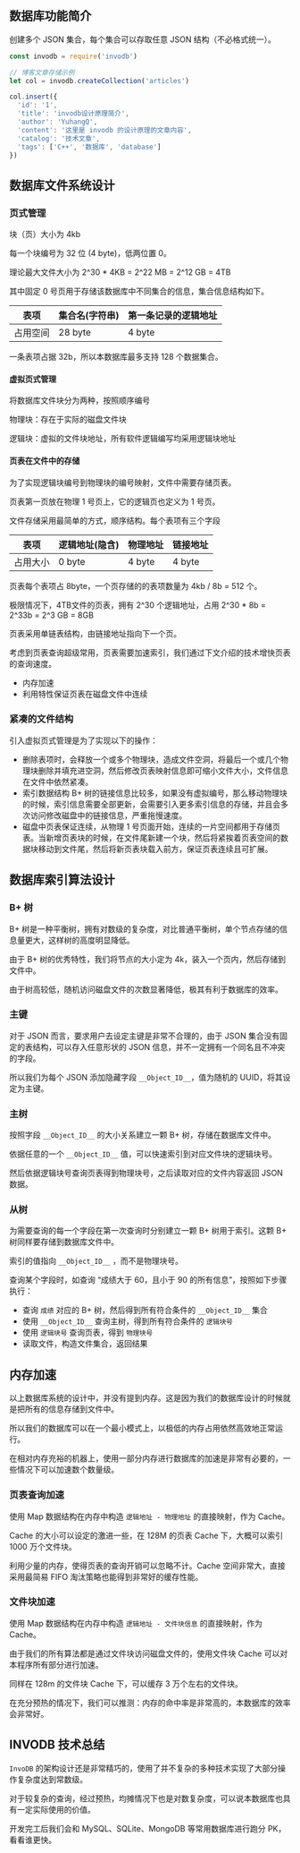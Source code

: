 ## 数据库功能简介

创建多个 JSON 集合，每个集合可以存取任意 JSON 结构（不必格式统一）。

```javascript
const invodb = require('invodb')

// 博客文章存储示例
let col = invodb.createCollection('articles')

col.insert({
  'id': '1',
  'title': 'invodb设计原理简介',
  'author': 'YuhangQ',
  'content': '这里是 invodb 的设计原理的文章内容',
  'catalog': '技术文章',
  'tags': ['C++', '数据库', 'database']
})
```

## 数据库文件系统设计

### 页式管理

块（页）大小为 4kb

每一个块编号为 32 位 (4 byte)，低两位置 0。

理论最大文件大小为 2^30 * 4KB = 2^22 MB = 2^12 GB = 4TB

其中固定 0 号页用于存储该数据库中不同集合的信息，集合信息结构如下。

| 表项     | 集合名(字符串) | 第一条记录的逻辑地址 |
| -------- | -------------- | -------------------- |
| 占用空间 | 28 byte        | 4 byte               |

一条表项占据 32b，所以本数据库最多支持 128 个数据集合。

#### 虚拟页式管理

将数据库文件块分为两种，按照顺序编号

物理块：存在于实际的磁盘文件块

逻辑块：虚拟的文件块地址，所有软件逻辑编写均采用逻辑块地址

#### 页表在文件中的存储

为了实现逻辑块编号到物理块的编号映射，文件中需要存储页表。

页表第一页放在物理 1 号页上，它的逻辑页也定义为 1 号页。

文件存储采用最简单的方式，顺序结构。每个表项有三个字段

| 表项     | 逻辑地址(隐含) | 物理地址 | 链接地址 |
| -------- | -------------- | -------- | -------- |
| 占用大小 | 0 byte         | 4 byte   | 4 byte   |

页表每个表项占 8byte，一个页存储的的表项数量为 4kb / 8b = 512 个。

极限情况下，4TB文件的页表，拥有 2^30 个逻辑地址，占用 2^30 * 8b = 2^33b = 2^3 GB = 8GB

页表采用单链表结构，由链接地址指向下一个页。

考虑到页表查询超级常用，页表需要加速索引，我们通过下文介绍的技术增快页表的查询速度。

- 内存加速
- 利用特性保证页表在磁盘文件中连续

### 紧凑的文件结构

引入虚拟页式管理是为了实现以下的操作：

- 删除表项时，会释放一个或多个物理块，造成文件空洞，将最后一个或几个物理块删除并填充进空洞，然后修改页表映射信息即可缩小文件大小，文件信息在文件中依然紧凑。
- 索引数据结构 B+ 树的链接信息比较多，如果没有虚拟编号，那么移动物理块的时候，索引信息需要全部更新，会需要引入更多索引信息的存储，并且会多次访问修改磁盘中的链接信息，严重拖慢速度。
- 磁盘中页表保证连续，从物理 1 号页面开始，连续的一片空间都用于存储页表。当新增页表块的时候，在文件尾新建一个块，然后将紧挨着页表空间的数据块移动到文件尾，然后将新页表块载入前方，保证页表连续且可扩展。

## 数据库索引算法设计

### B+ 树

B+ 树是一种平衡树，拥有对数级的复杂度，对比普通平衡树，单个节点存储的信息量更大，这样树的高度明显降低。

由于 B+ 树的优秀特性，我们将节点的大小定为 4k，装入一个页内，然后存储到文件中。

由于树高较低，随机访问磁盘文件的次数显著降低，极其有利于数据库的效率。

### 主键

对于 JSON 而言，要求用户去设定主键是非常不合理的，由于 JSON 集合没有固定的表结构，可以存入任意形状的 JSON 信息，并不一定拥有一个同名且不冲突的字段。

所以我们为每个 JSON 添加隐藏字段 `__Object_ID__`，值为随机的 UUID，将其设定为主键。

### 主树

按照字段 `__Object_ID__` 的大小关系建立一颗 B+ 树，存储在数据库文件中。

依据任意的一个 `__Object_ID__` 值，可以快速索引到对应文件块的逻辑块号。

然后依据逻辑块号查询页表得到物理块号，之后读取对应的文件内容返回 JSON 数据。

### 从树

为需要查询的每一个字段在第一次查询时分别建立一颗 B+ 树用于索引。这颗 B+ 树同样要存储到数据库文件中。

索引的值指向 `__Object_ID__` ，而不是物理块号。

查询某个字段时，如查询 “成绩大于 60，且小于 90 的所有信息”，按照如下步骤执行：

- 查询 `成绩` 对应的 B+ 树，然后得到所有符合条件的 `__Object_ID__` 集合
- 使用 `__Object_ID__` 查询主树，得到所有符合条件的 `逻辑块号`
- 使用 `逻辑块号` 查询页表，得到 `物理块号`
- 读取文件，构造文件集合，返回结果

## 内存加速

以上数据库系统的设计中，并没有提到内存。这是因为我们的数据库设计的时候就是把所有的信息存储到文件中。

所以我们的数据库可以在一个最小模式上，以极低的内存占用依然高效地正常运行。

在相对内存充裕的机器上，使用一部分内存进行数据库的加速是非常有必要的，一些情况下可以加速数个数量级。

### 页表查询加速

使用 Map 数据结构在内存中构造 `逻辑地址 - 物理地址` 的直接映射，作为 Cache。

Cache 的大小可以设定的激进一些，在 128M 的页表 Cache 下，大概可以索引 1000 万个文件块。

利用少量的内存，使得页表的查询开销可以忽略不计。Cache 空间非常大，直接采用最简易 FIFO 淘汰策略也能得到非常好的缓存性能。

### 文件块加速

使用 Map 数据结构在内存中构造 `逻辑地址 - 文件块信息` 的直接映射，作为 Cache。

由于我们的所有算法都是通过文件块访问磁盘文件的，使用文件块 Cache 可以对本程序所有部分进行加速。

同样在 128m 的文件块 Cache 下，可以缓存 3 万个左右的文件块。

在充分预热的情况下，我们可以推测：内存的命中率是非常高的，本数据库的效率会非常好。

## INVODB 技术总结

`InvoDB` 的架构设计还是非常精巧的，使用了并不复杂的多种技术实现了大部分操作复杂度达到常数级。

对于较复杂的查询，经过预热，均摊情况下也是对数复杂度，可以说本数据库也具有一定实际使用的价值。

开发完工后我们会和 MySQL、SQLite、MongoDB 等常用数据库进行跑分 PK，看看谁更快。
